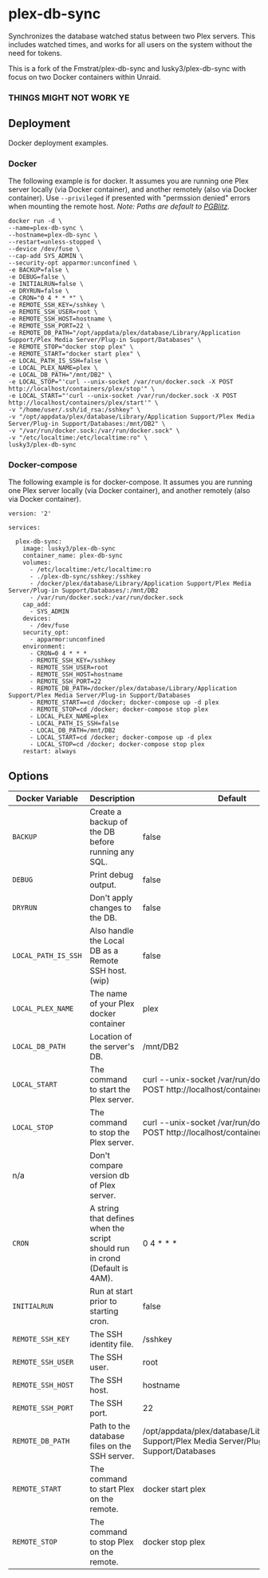 # plex-db-sync
Synchronizes the database watched status between two Plex servers. This includes watched times, and works for all users on the system without the need for tokens.

This is a fork of the Fmstrat/plex-db-sync and lusky3/plex-db-sync with focus on two Docker containers within Unraid.

### THINGS MIGHT NOT WORK YE ###

## Deployment

Docker deployment examples. 

### Docker
The following example is for docker. It assumes you are running one Plex server locally (via Docker container), and another remotely (also via Docker container). Use `--privileged` if presented with "permssion denied" errors when mounting the remote host. _Note: Paths are default to [PGBlitz](https://github.com/PGBlitz/PGBlitz.com)._

```
docker run -d \
--name=plex-db-sync \
--hostname=plex-db-sync \
--restart=unless-stopped \
--device /dev/fuse \
--cap-add SYS_ADMIN \
--security-opt apparmor:unconfined \
-e BACKUP=false \
-e DEBUG=false \
-e INITIALRUN=false \
-e DRYRUN=false \
-e CRON="0 4 * * *" \
-e REMOTE_SSH_KEY=/sshkey \
-e REMOTE_SSH_USER=root \
-e REMOTE_SSH_HOST=hostname \
-e REMOTE_SSH_PORT=22 \
-e REMOTE_DB_PATH="/opt/appdata/plex/database/Library/Application Support/Plex Media Server/Plug-in Support/Databases" \
-e REMOTE_STOP="docker stop plex" \
-e REMOTE_START="docker start plex" \
-e LOCAL_PATH_IS_SSH=false \
-e LOCAL_PLEX_NAME=plex \
-e LOCAL_DB_PATH="/mnt/DB2" \
-e LOCAL_STOP="'curl --unix-socket /var/run/docker.sock -X POST http://localhost/containers/plex/stop'" \
-e LOCAL_START="'curl --unix-socket /var/run/docker.sock -X POST http://localhost/containers/plex/start'" \
-v "/home/user/.ssh/id_rsa:/sshkey" \
-v "/opt/appdata/plex/database/Library/Application Support/Plex Media Server/Plug-in Support/Databases:/mnt/DB2" \
-v "/var/run/docker.sock:/var/run/docker.sock" \
-v "/etc/localtime:/etc/localtime:ro" \
lusky3/plex-db-sync
```

### Docker-compose
The following example is for docker-compose. It assumes you are running one Plex server locally (via Docker container), and another remotely (also via Docker container).

```
version: '2'

services:

  plex-db-sync:
    image: lusky3/plex-db-sync
    container_name: plex-db-sync
    volumes:
      - /etc/localtime:/etc/localtime:ro
      - ./plex-db-sync/sshkey:/sshkey
      - /docker/plex/database/Library/Application Support/Plex Media Server/Plug-in Support/Databases/:/mnt/DB2
      - /var/run/docker.sock:/var/run/docker.sock
    cap_add:
      - SYS_ADMIN
    devices:
      - /dev/fuse
    security_opt:
      - apparmor:unconfined
    environment:
      - CRON=0 4 * * *
      - REMOTE_SSH_KEY=/sshkey
      - REMOTE_SSH_USER=root
      - REMOTE_SSH_HOST=hostname
      - REMOTE_SSH_PORT=22
      - REMOTE_DB_PATH=/docker/plex/database/Library/Application Support/Plex Media Server/Plug-in Support/Databases
      - REMOTE_START==cd /docker; docker-compose up -d plex
      - REMOTE_STOP=cd /docker; docker-compose stop plex
      - LOCAL_PLEX_NAME=plex
      - LOCAL_PATH_IS_SSH=false
      - LOCAL_DB_PATH=/mnt/DB2
      - LOCAL_START=cd /docker; docker-compose up -d plex
      - LOCAL_STOP=cd /docker; docker-compose stop plex
    restart: always
```

## Options

Docker Variable | Description  |  Default
--------------- | -----------  | --------  
`BACKUP` | Create a backup of the DB before running any SQL.  |  false  
`DEBUG` | Print debug output.  |  false  
`DRYRUN` | Don't apply changes to the DB.  |  false  
`LOCAL_PATH_IS_SSH` | Also handle the Local DB as a Remote SSH host. (wip) |  false  
`LOCAL_PLEX_NAME`  |  The name of your Plex docker container |  plex  
`LOCAL_DB_PATH` | Location of the server's DB.  |  /mnt/DB2  
`LOCAL_START` | The command to start the Plex server.  |  curl --unix-socket /var/run/docker.sock -X POST http://localhost/containers/plex/start    
`LOCAL_STOP` | The command to stop the Plex server.  |  curl --unix-socket /var/run/docker.sock -X POST http://localhost/containers/plex/stop  
n/a | Don't compare version db of Plex server.  |  
`CRON` | A string that defines when the script should run in crond (Default is 4AM).  |  0 4 * * *  
`INITIALRUN` | Run at start prior to starting cron.  |  false  
`REMOTE_SSH_KEY` | The SSH identity file.  |  /sshkey  
`REMOTE_SSH_USER` | The SSH user.  |  root  
`REMOTE_SSH_HOST` | The SSH host.  |  hostname  
`REMOTE_SSH_PORT` | The SSH port.  |  22  
`REMOTE_DB_PATH` | Path to the database files on the SSH server.  |  /opt/appdata/plex/database/Library/Application Support/Plex Media Server/Plug-in Support/Databases  
`REMOTE_START`  |  The command to start Plex on the remote.  |  docker start plex  
`REMOTE_STOP`  |  The command to stop Plex on the remote.  |  docker stop plex  
